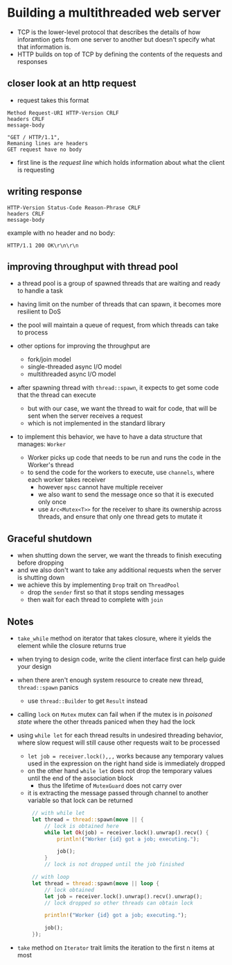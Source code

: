 # Building a multithreaded web server
- TCP is the lower-level protocol that describes the details of how inforamtion gets from one server to another but doesn't specify what that information is.
- HTTP builds on top of TCP by defining the contents of the requests and responses

## closer look at an http request 
- request takes this format
```
Method Request-URI HTTP-Version CRLF
headers CRLF
message-body
```
```
"GET / HTTP/1.1",
Remaning lines are headers
GET request have no body
```
- first line is the *request line* which holds information about what the client is requesting

## writing response
```
HTTP-Version Status-Code Reason-Phrase CRLF
headers CRLF
message-body
```
example with no header and no body:
```
HTTP/1.1 200 OK\r\n\r\n
```

## improving throughput with thread pool
- a thread pool is a group of spawned threads that are waiting and ready to handle a task
- having limit on the number of threads that can spawn, it becomes more resilient to DoS
- the pool will maintain a queue of request, from which threads can take to process
- other options for improving the throughput are
  - fork/join model
  - single-threaded async I/O model
  - multithreaded async I/O model

- after spawning thread with `thread::spawn`, it expects to get some code that the thread can execute
  - but with our case, we want the thread to wait for code, that will be sent when the server receives a request
  - which is not implemented in the standard library
- to implement this behavior, we have to have a data structure that manages: `Worker` 
  - Worker picks up code that needs to be run and runs the code in the Worker's thread
  - to send the code for the workers to execute, use `channels`, where each worker takes receiver
    - however `mpsc` cannot have multiple receiver 
    - we also want to send the message once so that it is executed only once
    - use `Arc<Mutex<T>>` for the receiver to share its ownership across threads, and ensure that only one thread gets to mutate it

## Graceful shutdown
- when shutting down the server, we want the threads to finish executing before dropping
- and we also don't want to take any additional requests when the server is shutting down
- we achieve this by implementing `Drop` trait on `ThreadPool`
  - drop the `sender` first so that it stops sending messages
  - then wait for each thread to complete with `join`

## Notes
- `take_while` method on iterator that takes closure, where it yields the element while the closure returns true

- when trying to design code, write the client interface first can help guide your design

- when there aren't enough system resource to create new thread, `thread::spawn` panics
  - use `thread::Builder` to get `Result` instead

- calling `lock` on `Mutex` mutex can fail when if the mutex is in *poisoned state* where the other threads paniced when they had the lock

- using `while let` for each thread results in undesired threading behavior, where slow request will still cause other requests wait to be processed
  - `let job = receiver.lock(),,,` works because any temporary values used in the expression on the right hand side is immediately dropped
  - on the other hand `while let` does not drop the temporary values until the end of the association block
    - thus the lifetime of `MutexGuard` does not carry over
  - it is extracting the message passed through channel to another variable so that lock can be returned 
```rust
        // with while let
        let thread = thread::spawn(move || {
            // lock is obtained here
            while let Ok(job) = receiver.lock().unwrap().recv() {
                println!("Worker {id} got a job; executing.");

                job();
            }
            // lock is not dropped until the job finished

        // with loop
        let thread = thread::spawn(move || loop {
            // lock obtained 
            let job = receiver.lock().unwrap().recv().unwrap();
            // lock dropped so other threads can obtain lock

            println!("Worker {id} got a job; executing.");

            job();
        });
```

- `take` method on `Iterator` trait limits the iteration to the first n items at most
